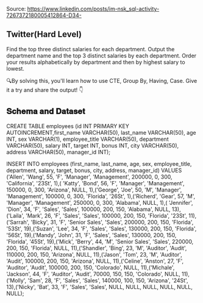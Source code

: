 Source: <https://www.linkedin.com/posts/im-nsk_sql-activity-7267372180005412864-D34->

## Twitter(Hard Level)

Find the top three distinct salaries for each department. Output the department name and the top 3 distinct salaries by each department. Order your results alphabetically by department and then by highest salary to lowest.

🔍By solving this, you'll learn how to use CTE, Group By, Having, Case. Give it a try and share the output! 👇

## 𝐒𝐜𝐡𝐞𝐦𝐚 𝐚𝐧𝐝 𝐃𝐚𝐭𝐚𝐬𝐞𝐭

CREATE TABLE employees (id INT PRIMARY KEY AUTOINCREMENT,first_name VARCHAR(50), last_name VARCHAR(50), age INT, sex VARCHAR(1), employee_title VARCHAR(50), department VARCHAR(50), salary INT, target INT, bonus INT, city VARCHAR(50), address VARCHAR(50), manager_id INT);

INSERT INTO employees (first_name, last_name, age, sex, employee_title, department, salary, target, bonus, city, address, manager_id) VALUES ('Allen', 'Wang', 55, 'F', 'Manager', 'Management', 200000, 0, 300, 'California', '23St', 1),( 'Katty', 'Bond', 56, 'F', 'Manager', 'Management', 150000, 0, 300, 'Arizona', NULL, 1),('George', 'Joe', 50, 'M', 'Manager', 'Management', 100000, 0, 300, 'Florida', '26St', 1),('Richerd', 'Gear', 57, 'M', 'Manager', 'Management', 250000, 0, 300, 'Alabama', NULL, 1),( 'Jennifer', 'Dion', 34, 'F', 'Sales', 'Sales', 100000, 200, 150, 'Alabama', NULL, 13),('Laila', 'Mark', 26, 'F', 'Sales', 'Sales', 100000, 200, 150,  'Florida', '23St', 11),('Sarrah', 'Bicky', 31, 'F', 'Senior Sales', 'Sales', 200000, 200, 150, 'Florida', '53St', 19),('Suzan', 'Lee', 34, 'F', 'Sales', 'Sales', 130000, 200, 150,  'Florida', '56St', 19),('Mandy', 'John', 31, 'F', 'Sales', 'Sales', 130000, 200, 150,  'Florida', '45St', 19),('Mick', 'Berry', 44, 'M', 'Senior Sales', 'Sales', 220000, 200, 150, 'Florida', NULL, 11),('Shandler', 'Bing', 23, 'M', 'Auditor', 'Audit', 110000, 200, 150, 'Arizona', NULL, 11),('Jason', 'Tom', 23, 'M', 'Auditor', 'Audit', 100000, 200, 150, 'Arizona', NULL, 11),('Celine', 'Anston', 27, 'F', 'Auditor', 'Audit', 100000, 200, 150, 'Colorado', NULL, 11),('Michale', 'Jackson', 44, 'F', 'Auditor', 'Audit', 70000, 150, 150, 'Colorado', NULL, 11),('Molly', 'Sam', 28, 'F', 'Sales', 'Sales', 140000, 100, 150, 'Arizona', '24St', 13),('Nicky', 'Bat', 33, 'F', 'Sales', 'Sales', NULL, NULL, NULL, NULL, NULL, NULL);
